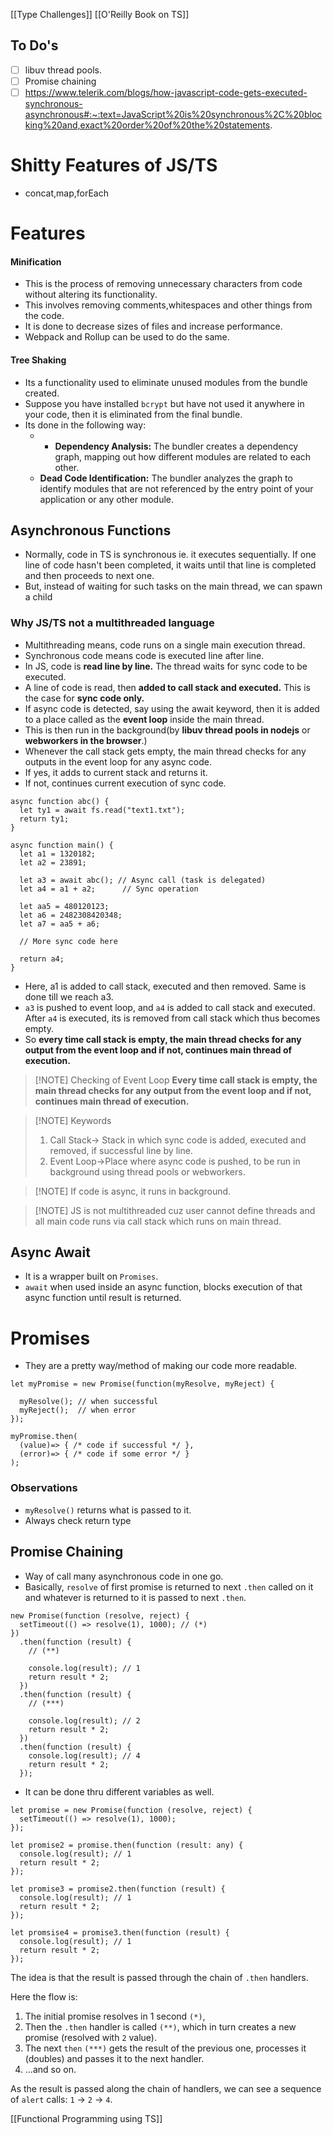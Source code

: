 [[Type Challenges]]
[[O'Reilly Book on TS]]


## To Do's
- [ ] libuv thread pools.
- [ ] Promise chaining
- [ ] https://www.telerik.com/blogs/how-javascript-code-gets-executed-synchronous-asynchronous#:~:text=JavaScript%20is%20synchronous%2C%20blocking%20and,exact%20order%20of%20the%20statements.

# Shitty Features of JS/TS

- concat,map,forEach

# Features

#### Minification
- This is the process of removing unnecessary characters from code without altering its functionality.
- This involves removing comments,whitespaces and other things from the code.
- It is done to decrease sizes of files and increase performance.
- Webpack and Rollup can be used to do the same.

#### Tree Shaking
- Its a functionality used to eliminate unused modules from the bundle created.
- Suppose you have installed `bcrypt` but have not used it anywhere in your code, then it is eliminated from the final bundle. 
- Its done in the following way:
	- - **Dependency Analysis:** The bundler creates a dependency graph, mapping out how different modules are related to each other.
	- **Dead Code Identification:** The bundler analyzes the graph to identify modules that are not referenced by the entry point of your application or any other module.



## Asynchronous Functions

- Normally, code in TS is synchronous ie. it executes sequentially. If one line of code hasn't been completed, it waits until that line is completed and then proceeds to next one.
- But, instead of waiting for such tasks on the main thread, we can spawn a child 



### Why JS/TS not a multithreaded language

- Multithreading means, code runs on a single main execution thread.
- Synchronous code means code is executed line after line.
- In JS, code is **read line by line.** The thread waits for sync code to be executed.
- A line of code is read, then **added to call stack and executed.** This is the case for **sync code only.**
- If async code is detected, say using the await keyword, then it is added to a place called as the **event loop** inside the main thread. 
- This is then run in the background(by **libuv thread pools in nodejs** or **webworkers in the browser**.)
- Whenever the call stack gets empty, the main thread checks for any outputs in the event loop for any async code.
- If yes, it adds to current stack and returns it. 
- If not, continues current execution of sync code.
```
async function abc() {
  let ty1 = await fs.read("text1.txt");
  return ty1;
}

async function main() {
  let a1 = 1320182;
  let a2 = 23891;

  let a3 = await abc(); // Async call (task is delegated)
  let a4 = a1 + a2;      // Sync operation
  
  let aa5 = 480120123;
  let a6 = 2482308420348;
  let a7 = aa5 + a6;

  // More sync code here

  return a4;
}
```
- Here, a1 is added to call stack, executed and then removed. Same is done till we reach a3. 
- `a3` is pushed to event loop, and `a4` is added to call stack and executed. After `a4` is executed, its is removed from call stack which thus becomes empty. 
- So **every time call stack is empty, the main thread checks for any output from the event loop and if not, continues main thread of execution.**

>[!NOTE] Checking of Event Loop
>**Every time call stack is empty, the main thread checks for any output from the event loop and if not, continues main thread of execution.**


>[!NOTE] Keywords
> 1. Call Stack-> Stack in which sync code is added, executed and removed, if successful line by line.
> 2. Event Loop->Place where async code is pushed, to be run in background using thread pools or webworkers.

>[!NOTE] If code is async, it runs in background.


>[!NOTE] JS is not multithreaded cuz user cannot define threads and all main code runs via call stack which runs on main thread.

## Async Await

- It is a wrapper built on `Promises`.
- `await` when used inside an async function, blocks execution of that async function until result is returned.


# Promises
- They are a pretty way/method of making our code more readable.
```
let myPromise = new Promise(function(myResolve, myReject) {    
  
  myResolve(); // when successful  
  myReject();  // when error  
});  
  
myPromise.then(  
  (value)=> { /* code if successful */ },  
  (error)=> { /* code if some error */ }  
);
```

### Observations
- `myResolve()` returns what is passed to it.
- Always check return type


## Promise Chaining

- Way of call many asynchronous code in one go.
- Basically, `resolve` of first promise is returned to next `.then` called on it and whatever is returned to it is passed to next `.then`.
```
new Promise(function (resolve, reject) {
  setTimeout(() => resolve(1), 1000); // (*)
})
  .then(function (result) {
    // (**)

    console.log(result); // 1
    return result * 2;
  })
  .then(function (result) {
    // (***)

    console.log(result); // 2
    return result * 2;
  })
  .then(function (result) {
    console.log(result); // 4
    return result * 2;
  });

```

- It can be done thru different variables as well.
```
let promise = new Promise(function (resolve, reject) {
  setTimeout(() => resolve(1), 1000);
});

let promise2 = promise.then(function (result: any) {
  console.log(result); // 1
  return result * 2;
});

let promise3 = promise2.then(function (result) {
  console.log(result); // 1
  return result * 2;
});

let promsise4 = promise3.then(function (result) {
  console.log(result); // 1
  return result * 2;
});
```
The idea is that the result is passed through the chain of `.then` handlers.

Here the flow is:

1. The initial promise resolves in 1 second `(*)`,
2. Then the `.then` handler is called `(**)`, which in turn creates a new promise (resolved with `2` value).
3. The next `then` `(***)` gets the result of the previous one, processes it (doubles) and passes it to the next handler.
4. …and so on.

As the result is passed along the chain of handlers, we can see a sequence of `alert` calls: `1` → `2` → `4`.


[[Functional Programming using TS]]